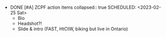 - DONE [#A] ZCPF action items
  collapsed:: true
  SCHEDULED: <2023-02-25 Sat>
	- Bio
	- Headshot?!
	- Slide & intro (FAST, HtCtW, biking but live in Ontario)